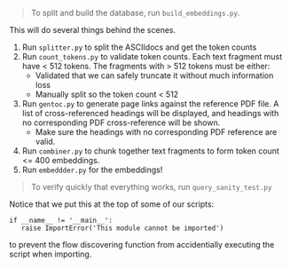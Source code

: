 > To split and build the database, run `build_embeddings.py`.

This will do several things behind the scenes.
1. Run `splitter.py` to split the ASCIIdocs and get the token counts
2. Run `count_tokens.py` to validate token counts. Each text fragment must have < 512 tokens. The fragments with > 512 tokens must be either:
    - Validated that we can safely truncate it without much information loss
    - Manually split so the token count < 512
3. Run `gentoc.py` to generate page links against the reference PDF file. A list of cross-referenced headings will be displayed, and headings with no corresponding PDF cross-reference will be shown.
    - Make sure the headings with no corresponding PDF reference are valid.
4. Run `combiner.py` to chunk together text fragments to form token count <= 400 embeddings.
5. Run `embeddder.py` for the embeddings!

> To verify quickly that everything works, run `query_sanity_test.py`

Notice that we put this at the top of some of our scripts:
```
if __name__ != '__main__':
   raise ImportError('This module cannot be imported')
```
to prevent the flow discovering function from accidentially executing the script when importing.
